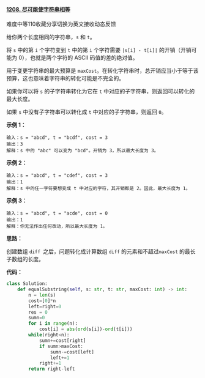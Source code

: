 #### [1208. 尽可能使字符串相等](https://leetcode-cn.com/problems/get-equal-substrings-within-budget/)

难度中等110收藏分享切换为英文接收动态反馈

给你两个长度相同的字符串，`s` 和 `t`。

将 `s` 中的第 `i` 个字符变到 `t` 中的第 `i` 个字符需要 `|s[i] - t[i]|` 的开销（开销可能为 0），也就是两个字符的 ASCII 码值的差的绝对值。

用于变更字符串的最大预算是 `maxCost`。在转化字符串时，总开销应当小于等于该预算，这也意味着字符串的转化可能是不完全的。

如果你可以将 `s` 的子字符串转化为它在 `t` 中对应的子字符串，则返回可以转化的最大长度。

如果 `s` 中没有子字符串可以转化成 `t` 中对应的子字符串，则返回 `0`。

 

**示例 1：**

```
输入：s = "abcd", t = "bcdf", cost = 3
输出：3
解释：s 中的 "abc" 可以变为 "bcd"。开销为 3，所以最大长度为 3。
```

**示例 2：**

```
输入：s = "abcd", t = "cdef", cost = 3
输出：1
解释：s 中的任一字符要想变成 t 中对应的字符，其开销都是 2。因此，最大长度为 1。
```

**示例 3：**

```
输入：s = "abcd", t = "acde", cost = 0
输出：1
解释：你无法作出任何改动，所以最大长度为 1。
```

**思路：**

创建数组 `diff `之后，问题转化成计算数组 `diff` 的元素和不超过`maxCost` 的最长子数组的长度。

**代码：**

```python
class Solution:
    def equalSubstring(self, s: str, t: str, maxCost: int) -> int:
        n = len(s)
        cost=[0]*n
        left=right=0
        res = 0
        sumn=0
        for i in range(n):
            cost[i] = abs(ord(s[i])-ord(t[i]))    
        while(right<n):
            sumn+=cost[right]
            if sumn>maxCost:
                sumn-=cost[left]
                left+=1
            right+=1
        return right-left
```

